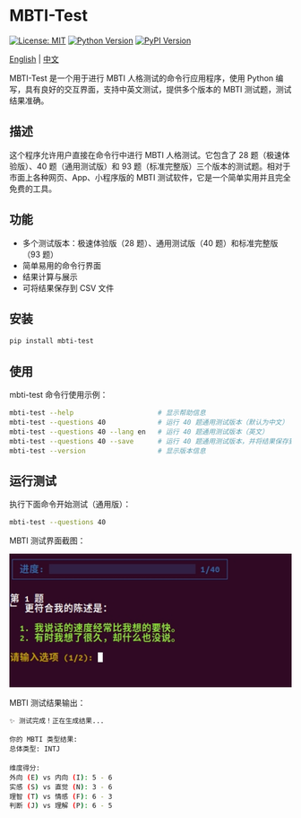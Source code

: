 # MBTI-Test

[![License: MIT](https://img.shields.io/badge/License-MIT-green.svg)](https://opensource.org/licenses/MIT) [![Python Version](https://img.shields.io/badge/Python-3.8%2B-blue)](https://www.python.org/) [![PyPI Version](https://img.shields.io/pypi/v/mbti-test.svg)](https://pypi.org/project/mbti-test/)

[English](README.md) | [中文](README_zh.md)

MBTI-Test 是一个用于进行 MBTI 人格测试的命令行应用程序，使用 Python 编写，具有良好的交互界面，支持中英文测试，提供多个版本的 MBTI 测试题，测试结果准确。

## 描述

这个程序允许用户直接在命令行中进行 MBTI 人格测试。它包含了 28 题（极速体验版）、40 题（通用测试版）和 93 题（标准完整版）三个版本的测试题。相对于市面上各种网页、App、小程序版的 MBTI 测试软件，它是一个简单实用并且完全免费的工具。

## 功能

- 多个测试版本：极速体验版（28 题）、通用测试版（40 题）和标准完整版（93 题）
- 简单易用的命令行界面
- 结果计算与展示
- 可将结果保存到 CSV 文件

## 安装

```bash
pip install mbti-test
```

## 使用

mbti-test 命令行使用示例：

```bash
mbti-test --help                     # 显示帮助信息
mbti-test --questions 40             # 运行 40 题通用测试版本（默认为中文）
mbti-test --questions 40 --lang en   # 运行 40 题通用测试版本（英文）
mbti-test --questions 40 --save      # 运行 40 题通用测试版本，并将结果保存到 CSV 文件
mbti-test --version                  # 显示版本信息
```

## 运行测试

执行下面命令开始测试（通用版）：

```bash
mbti-test --questions 40
```

MBTI 测试界面截图：

![](./figures/mbti-test-demo-zh.jpg)

MBTI 测试结果输出：

```bash
✨ 测试完成！正在生成结果...

你的 MBTI 类型结果:
总体类型: INTJ

维度得分:
外向 (E) vs 内向 (I): 5 - 6
实感 (S) vs 直觉 (N): 3 - 6
理智 (T) vs 情感 (F): 6 - 3
判断 (J) vs 理解 (P): 6 - 5
```

